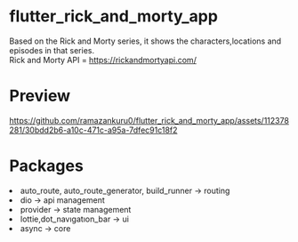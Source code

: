 # flutter_rick_and_morty_app

Based on the Rick and Morty series, it shows the characters,locations and episodes in that series.<br>
Rick and Morty API = https://rickandmortyapi.com/<br>

# Preview
https://github.com/ramazankuru0/flutter_rick_and_morty_app/assets/112378281/30bdd2b6-a10c-471c-a95a-7dfec91c18f2

# Packages
<li>auto_route, auto_route_generator, build_runner -> routing</li>
<li>dio -> api management</li>
<li>provider -> state management</li>
<li>lottie,dot_navıgatıon_bar -> ui</li>
<li>async -> core</li>

